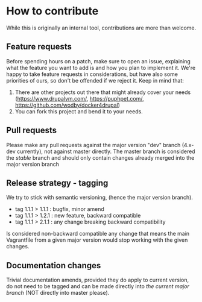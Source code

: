# How to contribute

While this is originally an internal tool, contributions are more than welcome.

## Feature requests

Before spending hours on a patch, make sure to open an issue, explaining
what the feature you want to add is and how you plan to implement it.
We're happy to take feature requests in considerations, 
but have also some priorities of ours, so don't be offended if we reject it.
Keep in mind that:
1. There are other projects out there that might already cover your needs (https://www.drupalvm.com/, https://puphpet.com/, https://github.com/wodby/docker4drupal)
2. You can fork this project and bend it to your needs.

## Pull requests

Please make any pull requests against the major version "dev" branch (4.x-dev currently),
not against master directly.
The master branch is considered the *stable* branch and should only
contain changes already merged into the major version branch

## Release strategy - tagging

We try to stick with semantic versioning, (hence the major version branch).
- tag 1.1.1 > 1.1.1 : bugfix, minor amend
- tag 1.1.1 > 1.2.1 : new feature, backward compatible
- tag 1.1.1 > 2.1.1 : any change breaking backward compatibility 

Is considered non-backward compatible any change that means the main Vagrantfile
from a given major version would stop working with the given changes.

## Documentation changes

Trivial documentation amends, provided they do apply to current version,
do not need to be tagged and can be made directly into *the current major branch* (NOT directly into master please).

